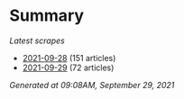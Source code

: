 # Summary
*Latest scrapes*
* [2021-09-28](https://github.com/nuuuwan/news_lk/blob/data/news_lk.2021-09-28.json) (151 articles)
* [2021-09-29](https://github.com/nuuuwan/news_lk/blob/data/news_lk.2021-09-29.json) (72 articles)

*Generated at 09:08AM, September 29, 2021*